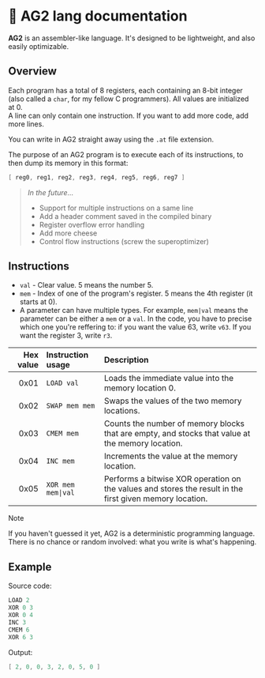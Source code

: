 # 🐢 AG2 lang documentation
**AG2** is an assembler-like language. It's designed to be lightweight, and also easily optimizable.

## Overview

Each program has a total of 8 registers, each containing an 8-bit integer (also called a `char`, for my fellow C programmers). All values are initialized at 0.\
A line can only contain one instruction. If you want to add more code, add more lines.

You can write in AG2 straight away using the `.at` file extension.

The purpose of an AG2 program is to execute each of its instructions, to then dump its memory in this format:
```v
[ reg0, reg1, reg2, reg3, reg4, reg5, reg6, reg7 ]
```

> *In the future...*
>   - Support for multiple instructions on a same line
>   - Add a header comment saved in the compiled binary
>   - Register overflow error handling
>   - Add more cheese
>   - Control flow instructions (screw the superoptimizer)

## Instructions
* `val` - Clear value. 5 means the number 5.
* `mem` - Index of one of the program's register. 5 means the 4th register (it starts at 0).
* A parameter can have multiple types. For example, `mem|val` means the parameter can be either a `mem` or a `val`. In the code, you have to precise which one you're reffering to: if you want the value 63, write `v63`. If you want the register 3, write `r3`.

| Hex value | Instruction usage | Description |
|---:|:---|:---|
| 0x01 | `LOAD val` | Loads the immediate value into the memory location 0. |
| 0x02 | `SWAP mem mem` | Swaps the values of the two memory locations. |
| 0x03 | `CMEM mem` | Counts the number of memory blocks that are empty, and stocks that value at the memory location. |
| 0x04 | `INC mem` | Increments the value at the memory location. |
| 0x05 | `XOR mem mem\|val` | Performs a bitwise XOR operation on the values and stores the result in the first given memory location. |

> [!NOTE]
> If you haven't guessed it yet, AG2 is a deterministic programming language. There is no chance or random involved: what you write is what's happening.

## Example

Source code:
```cpp
LOAD 2
XOR 0 3
XOR 0 4
INC 3
CMEM 6
XOR 6 3
```
Output:
```cpp
[ 2, 0, 0, 3, 2, 0, 5, 0 ]
```
